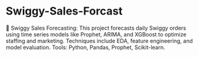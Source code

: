 # Swiggy-Sales-Forcast
🛵 Swiggy Sales Forecasting: This project forecasts daily Swiggy orders using time series models like Prophet, ARIMA, and XGBoost to optimize staffing and marketing. Techniques include EDA, feature engineering, and model evaluation. Tools: Python, Pandas, Prophet, Scikit-learn.
